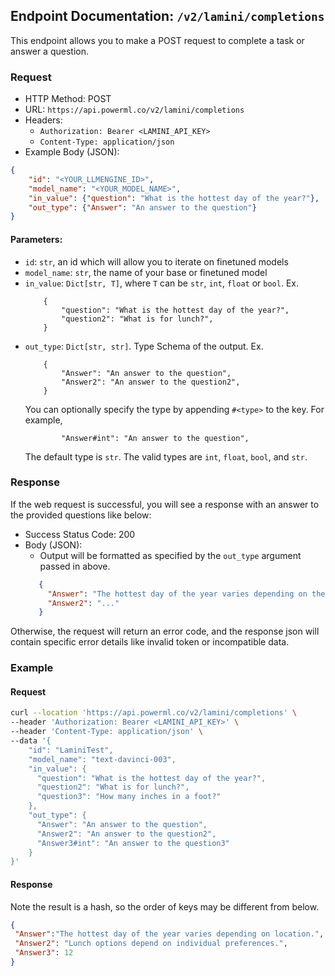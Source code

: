 ## Endpoint Documentation: `/v2/lamini/completions`

This endpoint allows you to make a POST request to complete a task or answer a question.

### Request

- HTTP Method: POST
- URL: `https://api.powerml.co/v2/lamini/completions`
- Headers:
  - `Authorization: Bearer <LAMINI_API_KEY>`
  - `Content-Type: application/json`
- Example Body (JSON):


```json
{
    "id": "<YOUR_LLMENGINE_ID>",
    "model_name": "<YOUR_MODEL_NAME>",
    "in_value": {"question": "What is the hottest day of the year?"},
    "out_type": {"Answer": "An answer to the question"}
}
```

#### Parameters:

-   `id`: `str`, an id which will allow you to iterate on finetuned models
-   `model_name`: `str`, the name of your base or finetuned model
-   `in_value`: `Dict[str, T]`, where `T` can be `str`, `int`, `float` or `bool`. Ex.
    ```
        {
            "question": "What is the hottest day of the year?",
            "question2": "What is for lunch?",
        }
    ```
-   `out_type`: `Dict[str, str]`. Type Schema of the output. Ex.
    ```
        {
            "Answer": "An answer to the question",
            "Answer2": "An answer to the question2",
        }
    ```
    You can optionally specify the type by appending `#<type>` to the key.  For example,
    ```
            "Answer#int": "An answer to the question",
    ```
    The default type is `str`.  The valid types are `int`, `float`, `bool`, and `str`.

### Response

If the web request is successful, you will see a response with an answer to the provided questions like below:

- Success Status Code: 200
- Body (JSON):
  - Output will be formatted as specified by the `out_type` argument passed in above. 
  ```json
     {
       "Answer": "The hottest day of the year varies depending on the location, but generally, it occurs during the summer months when the sun is closest to the Earth. In many regions, July or August tend to be the hottest months.",
       "Answer2": "..."
     }
  ```

Otherwise, the request will return an error code, and the response json will contain specific error details like invalid token or incompatible data.


### Example

#### Request

```bash
curl --location 'https://api.powerml.co/v2/lamini/completions' \
--header 'Authorization: Bearer <LAMINI_API_KEY>' \
--header 'Content-Type: application/json' \
--data '{                                                                                                        
    "id": "LaminiTest",                                                                                          
    "model_name": "text-davinci-003",                                                                            
    "in_value": {                                                                                                
      "question": "What is the hottest day of the year?",                                                        
      "question2": "What is for lunch?",                                                                         
      "question3": "How many inches in a foot?"
    },                                                                                                           
    "out_type": {                                                                                                
      "Answer": "An answer to the question",                                                                     
      "Answer2": "An answer to the question2",                                                                   
      "Answer3#int": "An answer to the question3"                                                               
    }                                                                                                            
}'
```

#### Response

Note the result is a hash, so the order of keys may be different from below.

```json
{
 "Answer":"The hottest day of the year varies depending on location.",
 "Answer2": "Lunch options depend on individual preferences.",
 "Answer3": 12
}
```
